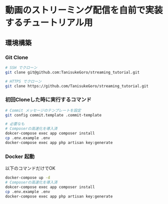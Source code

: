 # 動画のストリーミング配信を自前で実装するチュートリアル用

## 環境構築

### Git Clone

```bash
# SSH でクローン
git clone git@github.com:TanisukeGoro/streaming_tutorial.git

# HTTPS でクローン
git clone https://github.com/TanisukeGoro/streaming_tutorial.git
```

### 初回Cloneした時に実行するコマンド

```bash
# Commit メッセージのテンプレートを設定
git config commit.template .commit-template

# 必要なも
# Composerの高速化を導入済
dokcer-compose exec app composer install
cp .env.example .env
docker-compose exec app php artisan key:generate
```

### Docker 起動

以下のコマンドだけでOK

```bash
docker-compose up -d 
# Composerの高速化を導入済
dokcer-compose exec app composer install
cp .env.example .env
docker-compose exec app php artisan key:generate
```

